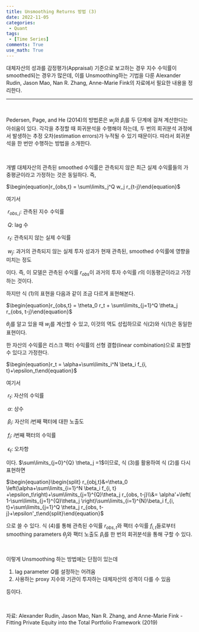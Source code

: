 ```yaml
---
title: Unsmoothing Returns 방법 (3)
date: 2022-11-05
categories:
 - Quant
tags:
 - [Time Series]
comments: True
use_math: True
---
```


대체자산의 성과를 감정평가(Appraisal) 기준으로 보고하는 경우 지수 수익률이 smoothed되는 경우가 많은데, 이를 Unsmoothing하는 기법을 다룬 Alexander Rudin, Jason Mao, Nan R. Zhang, Anne-Marie Fink의 자료에서 필요한 내용을 정리한다.

***

<br>

Pedersen, Page, and He (2014)의 방법론은  $w_j$와 $\beta_i$를 두 단계에 걸쳐 계산한다는 아쉬움이 있다. 각각을 추정할 때 회귀분석을 수행해야 하는데, 두 번의 회귀분석 과정에서 발생하는 추정 오차(estimation errors)가 누적될 수 있기 때문이다. 따라서 회귀분석을 한 번만 수행하는 방법을 소개한다.

<br>

개별 대체자산의 관측된 smoothed 수익률은 관측되지 않은 최근 실제 수익률들의 가중평균이라고 가정하는 것은 동일하다. 즉,

$\begin{equation}r_{obs,t} = \sum\limits_j^Q w_j r_{t-j}\end{equation}$

여기서

​	$r_{obs, j}$: 관측된 지수 수익률

​	$Q$: lag 수

​	$r_t$: 관측되지 않는 실제 수익률

​	$w_j$: 과거의 관측되지 않는 실제 투자 성과가 현재 관측된, smoothed 수익률에 영향을 미치는 정도

이다. 즉, 이 모델은 관측된 수익률 $r_{obs}$이 과거의 투자 수익률 $r$의 이동평균이라고 가정하는 것이다. 

하지만 식 (1)의 표현을 다음과 같이 조금 다르게 표현해본다.

$\begin{equation}r_{obs,t} = \theta_0 r_t + \sum\limits_{j=1}^Q \theta_j r_{obs, t-j}\end{equation}$

$\theta_j$를 알고 있을 때 $w_j$를 계산할 수 있고, 이것의 역도 성립하므로 식(2)와 식(1)은 동일한 표현이다.

한 자산의 수익률은 리스크 팩터 수익률의 선형 결합(linear combination)으로 표현할 수 있다고 가정한다.

$\begin{equation}r_t = \alpha+\sum\limits_i^N \beta_i f_{i, t}+\epsilon_t\end{equation}$

여기서

​	$r_t$: 자산의 수익률

​	$\alpha$: 상수

​	$\beta_i$: 자산의 $i$번째 팩터에 대한 노출도

​	$f_i$: $i$번째 팩터의 수익률

​	$\epsilon_t$: 오차항

이다. $\sum\limits_{j=0}^{Q} \theta_j =1$이므로, 식 (3)를 활용하여 식 (2)를 다시 표현하면 

$\begin{equation}\begin{split} r_{obj,t}&=\theta_0 \left(\alpha+\sum\limits_{i=1}^N \beta_i f_{i, t} +\epsilon_t\right)+\sum\limits_{j=1}^{Q}\theta_j r_{obs, t-j}\\&= \alpha'+\left( 1-\sum\limits_{j=1}^{Q}\theta_j \right)\sum\limits_{i=1}^{N}\beta_i f_{i, t}+\sum\limits_{j=1}^Q \theta_j r_{obs, t-j}+\epsilon'_t\end{split}\end{equation}$

으로 쓸 수 있다. 식 (4)를 통해 관측된 수익률 $r_{obs, t}$와 팩터 수익률 $f_{i, t}$들로부터 smoothing parameters $\theta_j$와 팩터 노출도 $\beta_i$를 한 번의 회귀분석을 통해 구할 수 있다.

<br>

이렇게 Unsmoothing 하는 방법에는 단점이 있는데

1. lag parameter $Q$를 설정하는 어려움
2. 사용하는 proxy 지수와 기관이 투자하는 대체자산의 성격이 다를 수 있음

등이다.

<br>

자료: Alexander Rudin, Jason Mao, Nan R. Zhang, and Anne-Marie Fink - Fitting Private Equity into the Total Portfolio Framework (2019)





